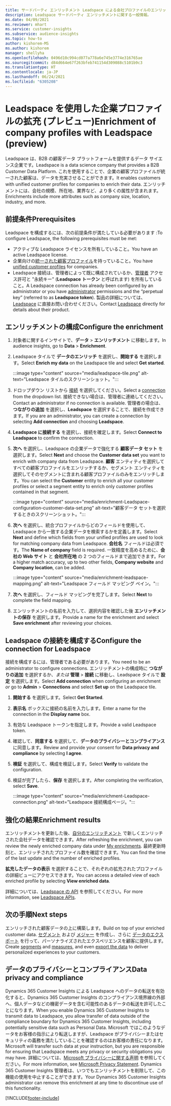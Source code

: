 ```yaml
---
title: サードパーティ エンリッチメント Leadspace による会社プロファイルのエンリッチメント
description: Leadspace サードパーティ エンリッチメントに関する一般情報。
ms.date: 04/09/2021
ms.reviewer: mhart
ms.service: customer-insights
ms.subservice: audience-insights
ms.topic: how-to
author: kishorem-MS
ms.author: kishorem
manager: shellyha
ms.openlocfilehash: 0496d10c994cd077a778a6e745e3774e316765ae
ms.sourcegitcommit: d84d664e67f263bfeb741154d309088c5101b9c3
ms.translationtype: HT
ms.contentlocale: ja-JP
ms.lasthandoff: 06/24/2021
ms.locfileid: "6305208"
---
```

# <a name="enrichment-of-company-profiles-with-leadspace-preview"></a><span data-ttu-id="0d139-103">Leadspace を使用した企業プロファイルの拡充 (プレビュー)</span><span class="sxs-lookup"><span data-stu-id="0d139-103">Enrichment of company profiles with Leadspace (preview)</span></span>

<span data-ttu-id="0d139-104">Leadspace は、B2B の顧客データ プラットフォームを提供するデータ サイエンス企業です。</span><span class="sxs-lookup"><span data-stu-id="0d139-104">Leadspace is a data science company that provides a B2B Customer Data Platform.</span></span> <span data-ttu-id="0d139-105">これを使用することで、企業の顧客プロファイルが統一された顧客は、データを充実させることができます。</span><span class="sxs-lookup"><span data-stu-id="0d139-105">It enables customers with unified customer profiles for companies to enrich their data.</span></span> <span data-ttu-id="0d139-106">エンリッチメントには、会社の規模、所在地、業界など、より多くの属性が含まれます。</span><span class="sxs-lookup"><span data-stu-id="0d139-106">Enrichments include more attributes such as company size, location, industry, and more.</span></span>

## <a name="prerequisites"></a><span data-ttu-id="0d139-107">前提条件</span><span class="sxs-lookup"><span data-stu-id="0d139-107">Prerequisites</span></span>

<span data-ttu-id="0d139-108">Leadspace を構成するには、次の前提条件が満たしている必要があります :</span><span class="sxs-lookup"><span data-stu-id="0d139-108">To configure Leadspace, the following prerequisites must be met:</span></span>

- <span data-ttu-id="0d139-109">アクティブな Leadspace ライセンスを所有していること。</span><span class="sxs-lookup"><span data-stu-id="0d139-109">You have an active Leadspace license.</span></span>
- <span data-ttu-id="0d139-110">企業向けの[統一された顧客プロファイル](customer-profiles.md)を持っていること。</span><span class="sxs-lookup"><span data-stu-id="0d139-110">You have [unified customer profiles](customer-profiles.md) for companies.</span></span>
- <span data-ttu-id="0d139-111">Leadspace 接続は、管理者によって既に構成されているか、[管理者](permissions.md#administrator) アクセス許可と "永続キー" (**Leadspace トークン** と呼ばれます) を所有していること。</span><span class="sxs-lookup"><span data-stu-id="0d139-111">A Leadspace connection has already been configured by an administrator or you have [administrator](permissions.md#administrator) permissions and the “perpetual key” (referred to as **Leadspace token**).</span></span> <span data-ttu-id="0d139-112">製品の詳細については、[Leadspace](https://www.leadspace.com/products/leadspace-on-demand/) に直接お問い合わせください。</span><span class="sxs-lookup"><span data-stu-id="0d139-112">Contact [Leadspace](https://www.leadspace.com/products/leadspace-on-demand/) directly for details about their product.</span></span>

## <a name="configure-the-enrichment"></a><span data-ttu-id="0d139-113">エンリッチメントの構成</span><span class="sxs-lookup"><span data-stu-id="0d139-113">Configure the enrichment</span></span>

1. <span data-ttu-id="0d139-114">対象者に関するインサイトで、**データ** > **エンリッチメント** に移動します。</span><span class="sxs-lookup"><span data-stu-id="0d139-114">In audience insights, go to **Data** > **Enrichment**.</span></span>

1. <span data-ttu-id="0d139-115">Leadspace タイルで **データのエンリッチ** を選択し、**開始する** を選択します。</span><span class="sxs-lookup"><span data-stu-id="0d139-115">Select **Enrich my data** on the Leadspace tile and select **Get started**.</span></span>

   :::image type="content" source="media/leadspace-tile.png" alt-text="Leadspace タイルのスクリーンショット。":::

1. <span data-ttu-id="0d139-117">ドロップダウン リストから [接続](connections.md) を選択してください。</span><span class="sxs-lookup"><span data-stu-id="0d139-117">Select a [connection](connections.md) from the dropdown list.</span></span> <span data-ttu-id="0d139-118">接続できない場合は、管理者に連絡してください。</span><span class="sxs-lookup"><span data-stu-id="0d139-118">Contact an administrator if no connection is available.</span></span> <span data-ttu-id="0d139-119">管理者の場合は、**つながりの追加** を選択し、**Leadspace** を選択することで、接続を作成できます。</span><span class="sxs-lookup"><span data-stu-id="0d139-119">If you are an administrator, you can create a connection by selecting **Add connection** and choosing **Leadspace**.</span></span> 

1. <span data-ttu-id="0d139-120">**Leadspace に接続する** を選択し、接続を確定します。</span><span class="sxs-lookup"><span data-stu-id="0d139-120">Select **Connect to Leadspace** to confirm the connection.</span></span>

1. <span data-ttu-id="0d139-121">**次へ** を選択し、Leadspace の企業データで強化する **顧客データ セット** を選択します。</span><span class="sxs-lookup"><span data-stu-id="0d139-121">Select **Next** and choose the **Customer data set** you want to enrich with company data from Leadspace.</span></span> <span data-ttu-id="0d139-122">**顧客** エンティティを選択してすべての顧客プロファイルをエンリッチするか、セグメント エンティティを選択してそのセグメントに含まれる顧客プロファイルのみをエンリッチします。</span><span class="sxs-lookup"><span data-stu-id="0d139-122">You can select the **Customer** entity to enrich all your customer profiles or select a segment entity to enrich only customer profiles contained in that segment.</span></span>

    :::image type="content" source="media/enrichment-Leadspace-configuration-customer-data-set.png" alt-text="顧客データ セットを選択するときのスクリーンショット。":::

1. <span data-ttu-id="0d139-124">**次へ** を選択し、統合プロファイルからどのフィールドを使用して、Leadspace から一致する企業データを検索するかを定義します。</span><span class="sxs-lookup"><span data-stu-id="0d139-124">Select **Next** and define which fields from your unified profiles are used to look for matching company data from Leadspace.</span></span> <span data-ttu-id="0d139-125">**会社名** フィールドは必須です。</span><span class="sxs-lookup"><span data-stu-id="0d139-125">The **Name of company** field is required.</span></span> <span data-ttu-id="0d139-126">一致精度を高めるために、**会社の Web サイト** と **会社所在地** の 2 つのフィールドまで追加できます。</span><span class="sxs-lookup"><span data-stu-id="0d139-126">For a higher match accuracy, up to two other fields, **Company website** and **Company location**, can be added.</span></span>

   :::image type="content" source="media/enrichment-leadspace-mapping.png" alt-text="Leadspace フィールド マッピング ペイン。":::

1. <span data-ttu-id="0d139-128">**次へ** を選択し、フィールド マッピングを完了します。</span><span class="sxs-lookup"><span data-stu-id="0d139-128">Select **Next** to complete the field mapping.</span></span>

1. <span data-ttu-id="0d139-129">エンリッチメントの名前を入力して、選択内容を確認した後 **エンリッチメントの保存** を選択します。</span><span class="sxs-lookup"><span data-stu-id="0d139-129">Provide a name for the enrichment and select **Save enrichment** after reviewing your choices.</span></span>


## <a name="configure-the-connection-for-leadspace"></a><span data-ttu-id="0d139-130">Leadspace の接続を構成する</span><span class="sxs-lookup"><span data-stu-id="0d139-130">Configure the connection for Leadspace</span></span> 

<span data-ttu-id="0d139-131">接続を構成するには、管理者である必要があります。</span><span class="sxs-lookup"><span data-stu-id="0d139-131">You need to be an administrator to configure connections.</span></span> <span data-ttu-id="0d139-132">エンリッチメントの構成時に **つながりの追加** を選択するか、*または* **管理** > **接続** に移動し、Leadspace タイルで **設定** を選択します。</span><span class="sxs-lookup"><span data-stu-id="0d139-132">Select **Add connection** when configuring an enrichment *or* go to **Admin** > **Connections** and select **Set up** on the Leadspace tile.</span></span>

1. <span data-ttu-id="0d139-133">**開始する** を選択します。</span><span class="sxs-lookup"><span data-stu-id="0d139-133">Select **Get Started**.</span></span> 

1. <span data-ttu-id="0d139-134">**表示名** ボックスに接続の名前を入力します。</span><span class="sxs-lookup"><span data-stu-id="0d139-134">Enter a name for the connection in the **Display name** box.</span></span>

1. <span data-ttu-id="0d139-135">有効な Leadspace トークンを指定します。</span><span class="sxs-lookup"><span data-stu-id="0d139-135">Provide a valid Leadspace token.</span></span>

1. <span data-ttu-id="0d139-136">確認して、**同意する** を選択して、**データのプライバシーとコンプライアンス** に同意します。</span><span class="sxs-lookup"><span data-stu-id="0d139-136">Review and provide your consent for **Data privacy and compliance** by selecting **I agree**.</span></span>

1. <span data-ttu-id="0d139-137">**検証** を選択して、構成を検証します。</span><span class="sxs-lookup"><span data-stu-id="0d139-137">Select **Verify** to validate the configuration.</span></span>

1. <span data-ttu-id="0d139-138">検証が完了したら、**保存** を選択します。</span><span class="sxs-lookup"><span data-stu-id="0d139-138">After completing the verification, select **Save**.</span></span>
   
   :::image type="content" source="media/enrichment-Leadspace-connection.png" alt-text="Leadspace 接続構成ページ。":::

## <a name="enrichment-results"></a><span data-ttu-id="0d139-140">強化の結果</span><span class="sxs-lookup"><span data-stu-id="0d139-140">Enrichment results</span></span>

<span data-ttu-id="0d139-141">エンリッチメントを更新した後、[自分のエンリッチメント](enrichment-hub.md) で新しくエンリッチされた会社データを確認できます。</span><span class="sxs-lookup"><span data-stu-id="0d139-141">After refreshing the enrichment, you can review the newly enriched company data under [My enrichments](enrichment-hub.md).</span></span> <span data-ttu-id="0d139-142">最終更新時刻と、エンリッチされたプロファイル数を確認できます。</span><span class="sxs-lookup"><span data-stu-id="0d139-142">You can find the time of the last update and the number of enriched profiles.</span></span>

<span data-ttu-id="0d139-143">**拡充したデータの表示** を選択することで、それぞれの拡充されたプロファイルの詳細ビューにアクセスできます。</span><span class="sxs-lookup"><span data-stu-id="0d139-143">You can access a detailed view of each enriched profile by selecting **View enriched data**.</span></span>

<span data-ttu-id="0d139-144">詳細については、[Leadspace の API](https://support.leadspace.com/hc/en-us/sections/201997649-API) を参照してください。</span><span class="sxs-lookup"><span data-stu-id="0d139-144">For more information, see [Leadspace APIs](https://support.leadspace.com/hc/en-us/sections/201997649-API).</span></span>

## <a name="next-steps"></a><span data-ttu-id="0d139-145">次の手順</span><span class="sxs-lookup"><span data-stu-id="0d139-145">Next steps</span></span>

<span data-ttu-id="0d139-146">エンリッチされた顧客データの上に構築します。</span><span class="sxs-lookup"><span data-stu-id="0d139-146">Build on top of your enriched customer data.</span></span> <span data-ttu-id="0d139-147">[セグメント](segments.md) および [メジャー](measures.md) を作成し、さらに [データのエクスポート](export-destinations.md) を行って、パーソナライズされたエクスペリエンスを顧客に提供します。</span><span class="sxs-lookup"><span data-stu-id="0d139-147">Create [segments](segments.md) and [measures](measures.md), and even [export the data](export-destinations.md) to deliver personalized experiences to your customers.</span></span>

## <a name="data-privacy-and-compliance"></a><span data-ttu-id="0d139-148">データのプライバシーとコンプライアンス</span><span class="sxs-lookup"><span data-stu-id="0d139-148">Data privacy and compliance</span></span>

<span data-ttu-id="0d139-149">Dynamics 365 Customer Insights による Leadspace へのデータの転送を有効化すると、Dynamics 365 Customer Insights のコンプライアンス境界線の外部へ、個人データなどの機密データを含む可能性のあるデータの転送を許可したことになります。</span><span class="sxs-lookup"><span data-stu-id="0d139-149">When you enable Dynamics 365 Customer Insights to transmit data to Leadspace, you allow transfer of data outside of the compliance boundary for Dynamics 365 Customer Insights, including potentially sensitive data such as Personal Data.</span></span> <span data-ttu-id="0d139-150">Microsoft ではこのようなデータをお客様の指示により転送しますが、Leadspace がプライバシーまたはセキュリティの義務を満たしていることを確認するのはお客様の責任になります。</span><span class="sxs-lookup"><span data-stu-id="0d139-150">Microsoft will transfer such data at your instruction, but you are responsible for ensuring that Leadspace meets any privacy or security obligations you may have.</span></span> <span data-ttu-id="0d139-151">詳細については、[Microsoft プライバシーに関する声明](https://go.microsoft.com/fwlink/?linkid=396732) を参照してください。</span><span class="sxs-lookup"><span data-stu-id="0d139-151">For more information, see [Microsoft Privacy Statement](https://go.microsoft.com/fwlink/?linkid=396732).</span></span>
<span data-ttu-id="0d139-152">Dynamics 365 Customer Insights 管理者は、いつでもエンリッチメントを削除して、この機能の使用を中止することができます。</span><span class="sxs-lookup"><span data-stu-id="0d139-152">Your Dynamics 365 Customer Insights administrator can remove this enrichment at any time to discontinue use of this functionality.</span></span>


[!INCLUDE[footer-include](../includes/footer-banner.md)]
